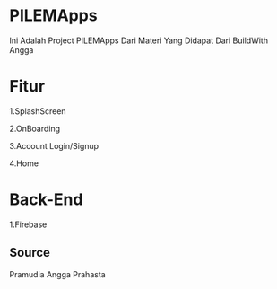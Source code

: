 # PILEMApps
Ini Adalah Project PILEMApps Dari Materi Yang Didapat Dari BuildWith Angga

# Fitur
1.SplashScreen

2.OnBoarding

3.Account Login/Signup

4.Home

# Back-End
1.Firebase

## Source
Pramudia Angga Prahasta
